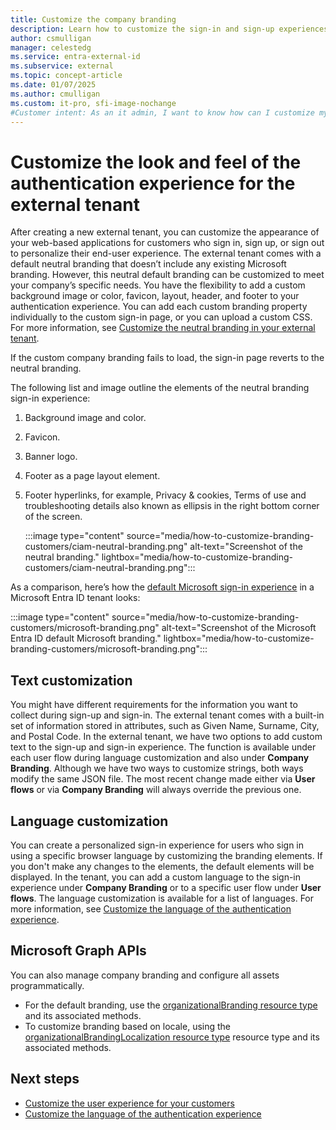 ```yaml
---
title: Customize the company branding
description: Learn how to customize the sign-in and sign-up experiences for your customers.
author: csmulligan
manager: celestedg
ms.service: entra-external-id
ms.subservice: external
ms.topic: concept-article
ms.date: 01/07/2025
ms.author: cmulligan
ms.custom: it-pro, sfi-image-nochange
#Customer intent: As an it admin, I want to know how can I customize my customers' sign-in experiences, including company branding and languages customizations.
---
```


# Customize the look and feel of the authentication experience for the external tenant

After creating a new external tenant, you can customize the appearance of your web-based applications for customers who sign in, sign up, or sign out to personalize their end-user experience. The external tenant comes with a default neutral branding that doesn’t include any existing Microsoft branding. However, this neutral default branding can be customized to meet your company’s specific needs. You have the flexibility to add a custom background image or color, favicon, layout, header, and footer to your authentication experience. You can add each custom branding property individually to the custom sign-in page, or you can upload a custom CSS. For more information, see [Customize the neutral branding in your external tenant](how-to-customize-branding-customers.md).

If the custom company branding fails to load, the sign-in page reverts to the neutral branding. 

The following list and image outline the elements of the neutral branding sign-in experience:

1. Background image and color.
1. Favicon.
1. Banner logo.
1. Footer as a page layout element.
1. Footer hyperlinks, for example,  Privacy & cookies, Terms of use and troubleshooting details also known as ellipsis in the right bottom corner of the screen.

   :::image type="content" source="media/how-to-customize-branding-customers/ciam-neutral-branding.png" alt-text="Screenshot of the neutral branding." lightbox="media/how-to-customize-branding-customers/ciam-neutral-branding.png":::

As a comparison, here’s how the [default Microsoft sign-in experience](~/fundamentals/how-to-customize-branding.md) in a Microsoft Entra ID tenant looks:

   :::image type="content" source="media/how-to-customize-branding-customers/microsoft-branding.png" alt-text="Screenshot of the Microsoft Entra ID default Microsoft branding." lightbox="media/how-to-customize-branding-customers/microsoft-branding.png":::



## Text customization

You might have different requirements for the information you want to collect during sign-up and sign-in. The external tenant comes with a built-in set of information stored in attributes, such as Given Name, Surname, City, and Postal Code. In the external tenant, we have two options to add custom text to the sign-up and sign-in experience. The function is available under each user flow during language customization and also under **Company Branding**. Although we have two ways to customize strings, both ways modify the same JSON file. The most recent change made either via **User flows** or via **Company Branding** will always override the previous one.

## Language customization

You can create a personalized sign-in experience for users who sign in using a specific browser language by customizing the branding elements. If you don't make any changes to the elements, the default elements will be displayed.
In the tenant, you can add a custom language to the sign-in experience under **Company Branding** or to a specific user flow under **User flows**. The language customization is available for a list of languages. For more information, see [Customize the language of the authentication experience](how-to-customize-languages-customers.md).

## Microsoft Graph APIs

You can also manage company branding and configure all assets programmatically. 
- For the default branding, use the [organizationalBranding resource type](/graph/api/resources/organizationalbranding) and its associated methods.
- To customize branding based on locale, using the [organizationalBrandingLocalization resource type](/graph/api/resources/organizationalbrandinglocalization) resource type and its associated methods.

## Next steps
- [Customize the user experience for your customers](how-to-customize-branding-customers.md)
- [Customize the language of the authentication experience](how-to-customize-languages-customers.md)
